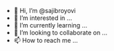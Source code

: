 - 👋 Hi, I’m @sajibroyovi
- 👀 I’m interested in ...
- 🌱 I’m currently learning ...
- 💞️ I’m looking to collaborate on ...
- 📫 How to reach me ...

<!---
sajibroyovi/sajibroyovi is a ✨ special ✨ repository because its `README.md` (this file) appears on your GitHub profile.
You can click the Preview link to take a look at your changes.
--->
